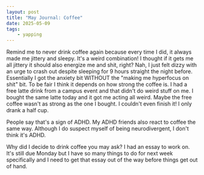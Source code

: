 ```yaml
---
layout: post
title: "May Journal: Coffee"
date: 2025-05-09
tags: 
    - yapping
---
```


Remind me to never drink coffee again because every time I did, it always made me jittery and sleepy. It's a weird combination! I thought if it gets me all jittery it should also energize me and shit, right? Nah, I just felt dizzy with an urge to crash out despite sleeping for 9 hours straight the night before. Essentially I got the anxiety bit WITHOUT the "making me hyperfocus on shit" bit. To be fair I think it depends on how strong the coffee is. I had a free latte drink from a campus event and that didn't do weird stuff on me. I bought the same latte today and it got me acting all weird. Maybe the free coffee wasn't as strong as the one I bought. I couldn't even finish it! I only drank a half cup.

People say that's a sign of ADHD. My ADHD friends also react to coffee the same way. Although I do suspect myself of being neurodivergent, I don't think it's ADHD. 

Why did I decide to drink coffee you may ask? I had an essay to work on. It's still due Monday but I have so many things to do for next week specifically and I need to get that essay out of the way before things get out of hand. 